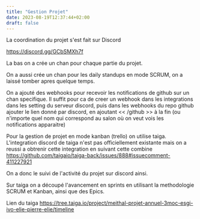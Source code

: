 ```yaml
---
title: "Gestion Projet"
date: 2023-08-19T12:37:44+02:00
draft: false
---
```


La coordination du projet s'est fait sur Discord

https://discord.gg/GCbSMXh7f

La bas on a crée un chan pour chaque partie du projet.

On a aussi crée un chan pour les daily standups en mode 
SCRUM, on a laissé tomber apres quelque temps.

On a ajouté des webhooks pour recevoir les notifications
de github sur un chan specifique. Il suffit pour ca
de creer un webhook dans les integrations dans les
setting du serveur discord, puis dans les webhooks du repo 
github ajouter le lien donné par discord, en ajoutant << /github >>
à la fin (ou n'importe quel nom qui correspond au salon où
on veut vois les notifications apparaitre)

Pour la gestion de projet en mode kanban (trello) on utilise taiga.
L'integration discord de taiga n'est pas officiellement 
existante mais on a reussi a obtrenir cette integration en 
suivant cette combine https://github.com/taigaio/taiga-back/issues/888#issuecomment-411227921

On a donc le suivi de l'activité du projet sur discord ainsi.

Sur taiga on a découpé l'avancement en sprints en utilisant
la methodologie SCRUM et Kanban, ainsi que des Epics.

Lien du taiga https://tree.taiga.io/project/meithal-projet-annuel-3moc-esgi-ivo-elie-pierre-elie/timeline